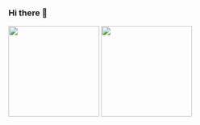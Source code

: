 ### Hi there 👋

<!--
**JuliaNery/JuliaNery** is a ✨ _special_ ✨ repository because its `README.md` (this file) appears on your GitHub profile.

<
-->
<div>
  <img height="180em" src="https://github-readme-stats.vercel.app/api?username=JuliaNery&show_icons=true&theme=radical&include_all_commits=true&count_private-true"/>
  <img height="180em" src="https://github-readme-stats.vercel.app/api/top-langs/?username=JuliaNery&layout=compact&langs_count=16&theme=radical"/>
</div>
